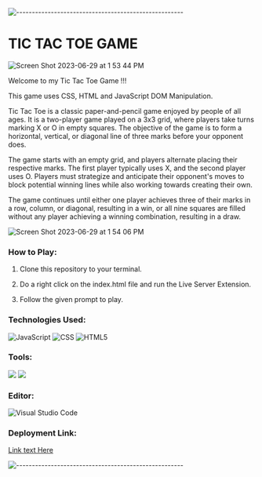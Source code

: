 ![-----------------------------------------------------](https://raw.githubusercontent.com/andreasbm/readme/master/assets/lines/rainbow.png)

# TIC TAC TOE GAME 

![Screen Shot 2023-06-29 at 1 53 44 PM](https://github.com/Oscar-Santos/tic_tac_toe_game_javascript/assets/83252572/8d1722e5-e7c5-456f-8fa0-b738a380dafc)


Welcome to my Tic Tac Toe Game !!!

This game uses CSS, HTML and JavaScript DOM Manipulation.

Tic Tac Toe is a classic paper-and-pencil game enjoyed by people of all ages. It is a two-player game played on a 3x3 grid, where players take turns marking X or O in empty squares. The objective of the game is to form a horizontal, vertical, or diagonal line of three marks before your opponent does.

The game starts with an empty grid, and players alternate placing their respective marks. The first player typically uses X, and the second player uses O. Players must strategize and anticipate their opponent's moves to block potential winning lines while also working towards creating their own.

The game continues until either one player achieves three of their marks in a row, column, or diagonal, resulting in a win, or all nine squares are filled without any player achieving a winning combination, resulting in a draw.

![Screen Shot 2023-06-29 at 1 54 06 PM](https://github.com/Oscar-Santos/tic_tac_toe_game_javascript/assets/83252572/1a68e202-41e3-493f-a666-7b6dc1756141)



### How to Play:

 1. Clone this repository to your terminal.


 2. Do a right click on the index.html file and run the Live Server Extension.


 3. Follow the given prompt to play.

### Technologies Used:

![JavaScript](https://img.shields.io/badge/JavaScript-323330?style=for-the-badge&logo=javascript&logoColor=F7DF1E)
![CSS](https://img.shields.io/badge/CSS3-1572B6?style=for-the-badge&logo=css3&logoColor=white)
![HTML5](https://img.shields.io/badge/html5-%23E34F26.svg?style=for-the-badge&logo=html5&logoColor=white)

### Tools:
<p>
  <img src="https://img.shields.io/badge/Git-F05032.svg?&style=flaste&logo=git&logoColor=white" />
  <img src="https://img.shields.io/badge/GitHub-181717.svg?&style=flaste&logo=github&logoColor=white" />
  </br>
</p>

### Editor:
![Visual Studio Code](https://img.shields.io/badge/Visual%20Studio%20Code-0078d7.svg?style=for-the-badge&logo=visual-studio-code&logoColor=white)

### Deployment Link:

[Link text Here](https://oscar-santos.github.io/tic_tac_toe_game_javascript/)


![-----------------------------------------------------](https://raw.githubusercontent.com/andreasbm/readme/master/assets/lines/rainbow.png)

